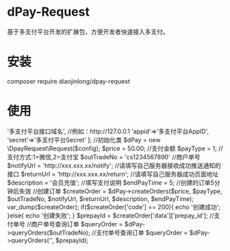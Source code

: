 # dPay-Request
基于多支付平台开发的扩展包，方便开发者快速接入多支付。


# 安装

composer require diaojinlong/dpay-request


# 使用

<?php

$config = [
    'host'=>'多支付平台接口域名', //例如：http://127.0.0.1
    'appid'=>'多支付平台AppID',
    'secret'=>'多支付平台Secret'
];

//初始化类
$dPay = new \DpayRequest\Request($config);

$price = 50.00; //支付金额
$payType = 1; //支付方式:1=微信,2=支付宝
$outTradeNo = 'cs1234567890' //商户单号
$notifyUrl = 'http://xxx.xxx.xx/notify'; //请填写自己服务器接收成功推送通知的接口
$returnUrl = 'http://xxx.xxx.xx/return'; //请填写自己服务器成功页面地址
$description = '会员充值'; //填写支付说明
$endPayTime = 5; //创建的订单5分钟后失效

//创建订单
$createOrder = $dPay->createOrders($price, $payType, $outTradeNo, $notifyUrl, $returnUrl, $description, $endPayTime);
var_dump($createOrder);
if($createOrder['code'] == 200){
    echo '创建成功';
}else{
    echo '创建失败';
}
$prepayId = $createOrder['data']['prepay_id']; //支付单号

//商户单号查询订单
$queryOrder = $dPay->queryOrders($outTradeNo);

//支付单号查询订单
$queryOrder = $dPay->queryOrders('', $prepayId);



